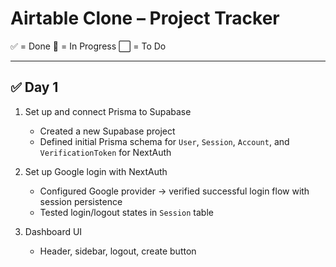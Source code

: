 # Airtable Clone – Project Tracker

✅ = Done 🚧 = In Progress ⬜ = To Do

---

## ✅ Day 1
1. Set up and connect Prisma to Supabase
   - Created a new Supabase project  
   - Defined initial Prisma schema for `User`, `Session`, `Account`, and `VerificationToken` for NextAuth

2. Set up Google login with NextAuth  
   - Configured Google provider &rarr; verified successful login flow with session persistence  
   - Tested login/logout states in `Session` table

3. Dashboard UI
    - Header, sidebar, logout, create button